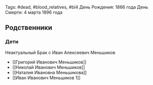 Tags: #dead, #blood_relatives, #bl4 
День Рождения: 1866 года
День Смерти: 4 марта 1896 года

## Родственники
### Дети
Неактуальный Брак с Иван Алексеевич Меньшиков
- [[Григорий Иванович Меньшиков]]
- [[Николай Иванович Меньшиков]]
- [[Наталия Ивановна Меньшикова]]
- [[Иван Иванович Меньшиков 1]]